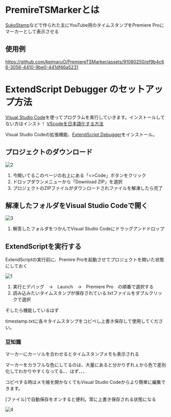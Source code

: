 # PremireTSMarkerとは
[SukoStamp](https://chromewebstore.google.com/detail/sukostamp/bioancpdekiljihjfibhpadakcnceoeg)などで作られた主にYouTube用のタイムスタンプをPremiere Proにマーカーとして表示させる

## 使用例


https://github.com/keimaruO/PremiereTSMarker/assets/91080250/ef9b4c66-3056-4410-9be0-441df46a5231



# ExtendScript Debugger のセットアップ方法

[Visual Studio Code](https://code.visualstudio.com/)を使ってプログラムを実行していきます。インストールしてない方はインスト！ [VScodeを日本語化する方法](https://www.javadrive.jp/vscode/install/index4.html)

Visual Studio Codeの拡張機能、[ExtendScript Debugger](https://marketplace.visualstudio.com/items?itemName=Adobe.extendscript-debug)をインストール。

## プロジェクトのダウンロード

![2](https://github.com/keimaruO/PremiereTSMarker/assets/91080250/f68b4a01-3e6d-41cd-adc2-6b9d38fd1d15)


1. 今開いてるこのページの右上にある「<>Code」ボタンをクリック
2. ドロップダウンメニューから「Download ZIP」を選択
3. プロジェクトのZIPファイルがダウンロードされファイルを解凍したら完了

## 解凍したフォルダをVisual Studio Codeで開く


![3](https://github.com/keimaruO/PremiereTSMarker/assets/91080250/b1bdc273-1e5c-43e3-91d2-d6b65c9f55e5)


1. 解答したフォルダをつかんでVisual Studio Codeにドラッグアンドドロップ

## ExtendScriptを実行する

ExtendScriptの実行前に、Premire Proを起動させてプロジェクトを開いた状態にしておく

![1](https://github.com/keimaruO/PremiereTSMarker/assets/91080250/6f8a2e6d-2af7-4525-a35e-0cadf889680f)


1. 実行とデバッグ　→　Launch　→　Premiere Pro　の順番で選択する
2. 読み込みたいタイムスタンプが保存されている.txtファイルをダブルクリックで選択

そしたら機能しているはず


timestamp.txtに各々タイムスタンプをコピペし上書き保存して使用してください。

### 豆知識

マーカーにカーソルを合わせるとタイムスタンプメモも表示される


マーカーをカラフルな色にしてるのは、大量にあると分かりずれぇから色で差別化してわかりやすくなってる、、はず、、、


コピペする時はメモ帳を開かなくてもVisual Studio Codeからより簡単に編集できます。

[ファイル]で自動保存をオンすると便利。常に上書き保存される状態になる

![4](https://github.com/keimaruO/PremiereTSMarker/assets/91080250/6e97ad04-624d-4016-bfd9-cc1630445e6d)

